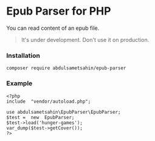 # **Epub Parser for PHP**

You can read content of an epub file.

> It's under development. Don't use it on production.

### Installation

    composer require abdulsametsahin/epub-parser

### Example

    <?php
    include  "vendor/autoload.php";
	
	use abdulsametsahin\EpubParser\EpubParser;
	$test =  new  EpubParser;
	$test->load('hunger-games');
	var_dump($test->getCover());
	?>
